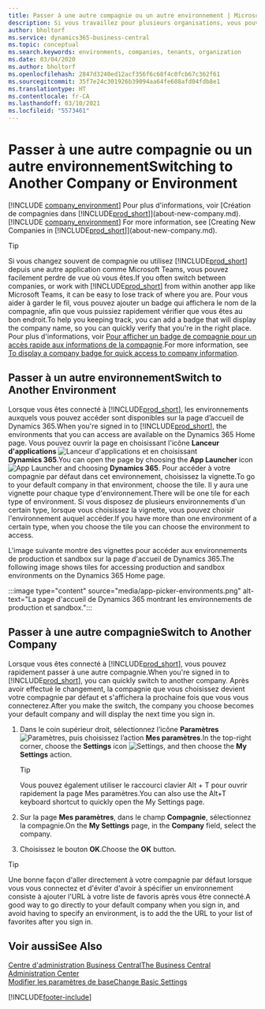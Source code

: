 ```yaml
---
title: Passer à une autre compagnie ou un autre environnement | Microsoft Docs
description: Si vous travaillez pour plusieurs organisations, vous pouvez rapidement passer d'un environnement et d'une compagnie à l'autre.
author: bholtorf
ms.service: dynamics365-business-central
ms.topic: conceptual
ms.search.keywords: environments, companies, tenants, organization
ms.date: 03/04/2020
ms.author: bholtorf
ms.openlocfilehash: 2847d3240ed12acf356f6c68f4c0fcb67c362f61
ms.sourcegitcommit: 35f7e24c301926b39094aa64fe608afd04fdb8e1
ms.translationtype: HT
ms.contentlocale: fr-CA
ms.lasthandoff: 03/10/2021
ms.locfileid: "5573461"
---
```

# <a name="switching-to-another-company-or-environment"></a><span data-ttu-id="b44cd-103">Passer à une autre compagnie ou un autre environnement</span><span class="sxs-lookup"><span data-stu-id="b44cd-103">Switching to Another Company or Environment</span></span>

<span data-ttu-id="b44cd-104">[!INCLUDE [company_environment](includes/company_environment.md)] Pour plus d'informations, voir [Création de compagnies dans [!INCLUDE[prod_short](includes/prod_short.md)]](about-new-company.md).</span><span class="sxs-lookup"><span data-stu-id="b44cd-104">[!INCLUDE [company_environment](includes/company_environment.md)] For more information, see [Creating New Companies in [!INCLUDE[prod_short](includes/prod_short.md)]](about-new-company.md).</span></span>  

> [!TIP]
> <span data-ttu-id="b44cd-105">Si vous changez souvent de compagnie ou utilisez [!INCLUDE[prod_short](includes/prod_short.md)] depuis une autre application comme Microsoft Teams, vous pouvez facilement perdre de vue où vous êtes.</span><span class="sxs-lookup"><span data-stu-id="b44cd-105">If you often switch between companies, or work with [!INCLUDE[prod_short](includes/prod_short.md)] from within another app like Microsoft Teams, it can be easy to lose track of where you are.</span></span> <span data-ttu-id="b44cd-106">Pour vous aider à garder le fil, vous pouvez ajouter un badge qui affichera le nom de la compagnie, afin que vous puissiez rapidement vérifier que vous êtes au bon endroit.</span><span class="sxs-lookup"><span data-stu-id="b44cd-106">To help you keeping track, you can add a badge that will display the company name, so you can quickly verify that you're in the right place.</span></span> <span data-ttu-id="b44cd-107">Pour plus d'informations, voir [Pour afficher un badge de compagnie pour un accès rapide aux informations de la compagnie](ui-change-basic-settings.md#badge).</span><span class="sxs-lookup"><span data-stu-id="b44cd-107">For more information, see [To display a company badge for quick access to company information](ui-change-basic-settings.md#badge).</span></span>

## <a name="switch-to-another-environment"></a><span data-ttu-id="b44cd-108">Passer à un autre environnement</span><span class="sxs-lookup"><span data-stu-id="b44cd-108">Switch to Another Environment</span></span>

<span data-ttu-id="b44cd-109">Lorsque vous êtes connecté à [!INCLUDE[prod_short](includes/prod_short.md)], les environnements auxquels vous pouvez accéder sont disponibles sur la page d’accueil de Dynamics 365.</span><span class="sxs-lookup"><span data-stu-id="b44cd-109">When you're signed in to [!INCLUDE[prod_short](includes/prod_short.md)], the environments that you can access are available on the Dynamics 365 Home page.</span></span> <span data-ttu-id="b44cd-110">Vous pouvez ouvrir la page en choisissant l'icône **Lanceur d'applications** ![Lanceur d'applications](media/app-launcher-icon.png "Le lanceur d'applications donne accès à plus de fonctionnalités") et en choisissant **Dynamics 365**.</span><span class="sxs-lookup"><span data-stu-id="b44cd-110">You can open the page by choosing the **App Launcher** icon ![App Launcher](media/app-launcher-icon.png "The App Launcher provides access to more features") and choosing **Dynamics 365**.</span></span> <span data-ttu-id="b44cd-111">Pour accéder à votre compagnie par défaut dans cet environnement, choisissez la vignette.</span><span class="sxs-lookup"><span data-stu-id="b44cd-111">To go to your default company in that environment, choose the tile.</span></span> <span data-ttu-id="b44cd-112">Il y aura une vignette pour chaque type d'environnement.</span><span class="sxs-lookup"><span data-stu-id="b44cd-112">There will be one tile for each type of environment.</span></span> <span data-ttu-id="b44cd-113">Si vous disposez de plusieurs environnements d'un certain type, lorsque vous choisissez la vignette, vous pouvez choisir l'environnement auquel accéder.</span><span class="sxs-lookup"><span data-stu-id="b44cd-113">If you have more than one environment of a certain type, when you choose the tile you can choose the environment to access.</span></span>

<span data-ttu-id="b44cd-114">L'image suivante montre des vignettes pour accéder aux environnements de production et sandbox sur la page d'accueil de Dynamics 365.</span><span class="sxs-lookup"><span data-stu-id="b44cd-114">The following image shows tiles for accessing production and sandbox environments on the Dynamics 365 Home page.</span></span>

:::image type="content" source="media/app-picker-environments.png" alt-text="La page d'accueil de Dynamics 365 montrant les environnements de production et sandbox.":::

## <a name="switch-to-another-company"></a><span data-ttu-id="b44cd-116">Passer à une autre compagnie</span><span class="sxs-lookup"><span data-stu-id="b44cd-116">Switch to Another Company</span></span>

<span data-ttu-id="b44cd-117">Lorsque vous êtes connecté à [!INCLUDE[prod_short](includes/prod_short.md)], vous pouvez rapidement passer à une autre compagnie.</span><span class="sxs-lookup"><span data-stu-id="b44cd-117">When you're signed in to [!INCLUDE[prod_short](includes/prod_short.md)], you can quickly switch to another company.</span></span> <span data-ttu-id="b44cd-118">Après avoir effectué le changement, la compagnie que vous choisissez devient votre compagnie par défaut et s'affichera la prochaine fois que vous vous connecterez.</span><span class="sxs-lookup"><span data-stu-id="b44cd-118">After you make the switch, the company you choose becomes your default company and will display the next time you sign in.</span></span>

1. <span data-ttu-id="b44cd-119">Dans le coin supérieur droit, sélectionnez l’icône **Paramètres** ![Paramètres](media/ui-experience/settings_icon_small.png "Icône Paramètres du tableau de bord"), puis choisissez l’action **Mes paramètres**.</span><span class="sxs-lookup"><span data-stu-id="b44cd-119">In the top-right corner, choose the **Settings** icon ![Settings](media/ui-experience/settings_icon_small.png "Settings icon for role center"), and then choose the **My Settings** action.</span></span>

    > [!TIP]
    > <span data-ttu-id="b44cd-120">Vous pouvez également utiliser le raccourci clavier Alt + T pour ouvrir rapidement la page Mes paramètres.</span><span class="sxs-lookup"><span data-stu-id="b44cd-120">You can also use the Alt+T keyboard shortcut to quickly open the My Settings page.</span></span>

2. <span data-ttu-id="b44cd-121">Sur la page **Mes paramètres**, dans le champ **Compagnie**, sélectionnez la compagnie.</span><span class="sxs-lookup"><span data-stu-id="b44cd-121">On the **My Settings** page, in the **Company** field, select the company.</span></span>  
3. <span data-ttu-id="b44cd-122">Choisissez le bouton **OK**.</span><span class="sxs-lookup"><span data-stu-id="b44cd-122">Choose the **OK** button.</span></span>

> [!TIP]
> <span data-ttu-id="b44cd-123">Une bonne façon d'aller directement à votre compagnie par défaut lorsque vous vous connectez et d'éviter d'avoir à spécifier un environnement consiste à ajouter l'URL à votre liste de favoris après vous être connecté.</span><span class="sxs-lookup"><span data-stu-id="b44cd-123">A good way to go directly to your default company when you sign in, and avoid having to specify an environment, is to add the the URL to your list of favorites after you sign in.</span></span>

## <a name="see-also"></a><span data-ttu-id="b44cd-124">Voir aussi</span><span class="sxs-lookup"><span data-stu-id="b44cd-124">See Also</span></span>

[<span data-ttu-id="b44cd-125">Centre d'administration Business Central</span><span class="sxs-lookup"><span data-stu-id="b44cd-125">The Business Central Administration Center</span></span>](/dynamics365/business-central/dev-itpro/administration/tenant-admin-center)  
[<span data-ttu-id="b44cd-126">Modifier les paramètres de base</span><span class="sxs-lookup"><span data-stu-id="b44cd-126">Change Basic Settings</span></span>](ui-change-basic-settings.md)  


[!INCLUDE[footer-include](includes/footer-banner.md)]